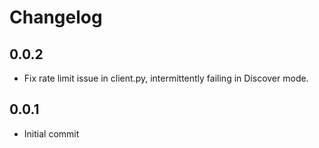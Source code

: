 # Changelog

## 0.0.2
  * Fix rate limit issue in client.py, intermittently failing in Discover mode.

## 0.0.1
  * Initial commit
